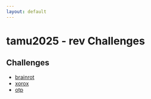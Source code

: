 ```yaml
---
layout: default
---
```

# tamu2025 - rev Challenges

## Challenges
- [brainrot](brainrot/README.md)
- [xorox](xorox/README.md)
- [otp](otp/README.md)
